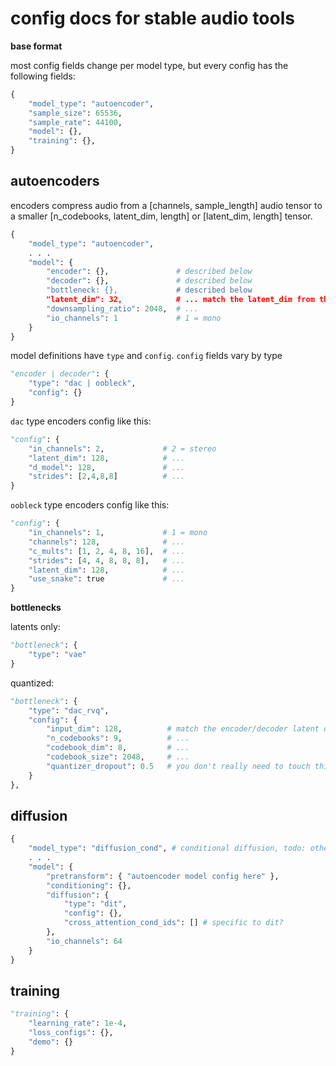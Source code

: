 # config docs for stable audio tools

**base format**

most config fields change per model type, but every config has the following fields:

```py
{
    "model_type": "autoencoder", 
    "sample_size": 65536,
    "sample_rate": 44100,
    "model": {},
    "training": {},  
}
```

## autoencoders

encoders compress audio from a [channels, sample_length] audio tensor to a smaller [n_codebooks, latent_dim, length] or [latent_dim, length] tensor.

```py
{
    "model_type": "autoencoder",
    . . .
    "model": {
        "encoder": {},               # described below
        "decoder": {},               # described below
        "bottleneck: {},             # described below
        "latent_dim": 32,            # ... match the latent_dim from the model config, described below
        "downsampling_ratio": 2048,  # ...
        "io_channels": 1             # 1 = mono
    }
}
```

model definitions have `type` and `config`. `config` fields vary by type

```py
"encoder | decoder": {
    "type": "dac | oobleck",
    "config": {}
}
```

`dac` type encoders config like this:

```py
"config": {
    "in_channels": 2,             # 2 = stereo
    "latent_dim": 128,            # ...
    "d_model": 128,               # ...
    "strides": [2,4,8,8]          # ...
}
```

`oobleck` type encoders config like this:

```py
"config": {
    "in_channels": 1,             # 1 = mono
    "channels": 128,              # ...
    "c_mults": [1, 2, 4, 8, 16],  # ...
    "strides": [4, 4, 8, 8, 8],   # ...
    "latent_dim": 128,            # ...
    "use_snake": true             # ...
}
```

**bottlenecks**

latents only:

```py
"bottleneck": {
    "type": "vae"
}
```

quantized:

```py
"bottleneck": {
    "type": "dac_rvq",
    "config": {
        "input_dim": 128,          # match the encoder/decoder latent dim
        "n_codebooks": 9,          # ...
        "codebook_dim": 8,         # ...
        "codebook_size": 2048,     # ...
        "quantizer_dropout": 0.5   # you don't really need to touch this
    }
},
```

## diffusion

```py
{
    "model_type": "diffusion_cond", # conditional diffusion, todo: others
    . . .
    "model": {
        "pretransform": { "autoencoder model config here" },
        "conditioning": {},
        "diffusion": {
            "type": "dit",
            "config": {},
            "cross_attention_cond_ids": [] # specific to dit?
        },
        "io_channels": 64
    }
}
```

## training

```py
"training": {
    "learning_rate": 1e-4,
    "loss_configs": {},
    "demo": {}
}
```
